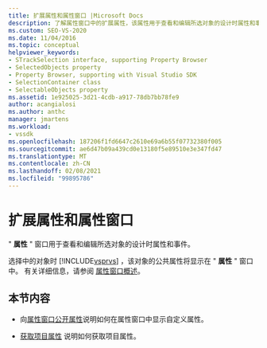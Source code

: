 ```yaml
---
title: 扩展属性和属性窗口 |Microsoft Docs
description: 了解属性窗口中的扩展属性，该属性用于查看和编辑所选对象的设计时属性和事件。
ms.custom: SEO-VS-2020
ms.date: 11/04/2016
ms.topic: conceptual
helpviewer_keywords:
- STrackSelection interface, supporting Property Browser
- SelectedObjects property
- Property Browser, supporting with Visual Studio SDK
- SelectionContainer class
- SelectableObjects property
ms.assetid: 1e925025-3d21-4cdb-a917-78db7bb78fe9
author: acangialosi
ms.author: anthc
manager: jmartens
ms.workload:
- vssdk
ms.openlocfilehash: 187206f1fd6647c2610e69a6b55f07732380f005
ms.sourcegitcommit: ae6d47b09a439cd0e13180f5e89510e3e347fd47
ms.translationtype: MT
ms.contentlocale: zh-CN
ms.lasthandoff: 02/08/2021
ms.locfileid: "99895786"
---
```

# <a name="extend-properties-and-the-property-window"></a>扩展属性和属性窗口
" **属性** " 窗口用于查看和编辑所选对象的设计时属性和事件。

 选择中的对象时 [!INCLUDE[vsprvs](../code-quality/includes/vsprvs_md.md)] ，该对象的公共属性将显示在 " **属性** " 窗口中。 有关详细信息，请参阅 [属性窗口概述](../extensibility/internals/properties-window-overview.md)。

## <a name="in-this-section"></a>本节内容
- 向[属性窗口公开属性](../extensibility/exposing-properties-to-the-properties-window.md)说明如何在属性窗口中显示自定义属性。

- [获取项目属性](../extensibility/getting-project-properties.md) 说明如何获取项目属性。
